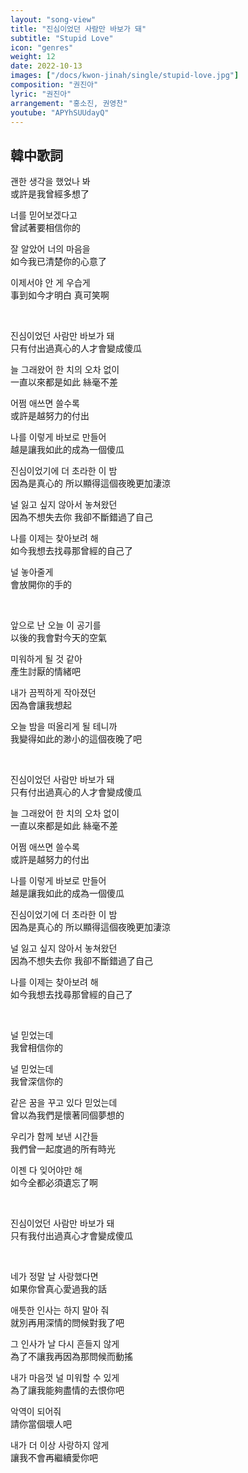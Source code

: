```yaml
---
layout: "song-view"
title: "진심이었던 사람만 바보가 돼"
subtitle: "Stupid Love"
icon: "genres"
weight: 12
date: 2022-10-13
images: ["/docs/kwon-jinah/single/stupid-love.jpg"]
composition: "권진아"
lyric: "권진아"
arrangement: "홍소진, 권영찬"
youtube: "APYhSUUdayQ"
---
```


## 韓中歌詞

괜한 생각을 했었나 봐  
或許是我曾經多想了  

너를 믿어보겠다고  
曾試著要相信你的  

잘 알았어 너의 마음을  
如今我已清楚你的心意了  

이제서야 안 게 우습게  
事到如今才明白 真可笑啊  

<br>

진심이었던 사람만 바보가 돼  
只有付出過真心的人才會變成傻瓜  

늘 그래왔어 한 치의 오차 없이  
一直以來都是如此 絲毫不差  

어쩜 애쓰면 쓸수록  
或許是越努力的付出  

나를 이렇게 바보로 만들어  
越是讓我如此的成為一個傻瓜  

진심이었기에 더 초라한 이 밤  
因為是真心的 所以顯得這個夜晚更加淒涼  

널 잃고 싶지 않아서 놓쳐왔던  
因為不想失去你 我卻不斷錯過了自己  

나를 이제는 찾아보려 해  
如今我想去找尋那曾經的自己了  

널 놓아줄게  
會放開你的手的  

<br>

앞으로 난 오늘 이 공기를  
以後的我會對今天的空氣  

미워하게 될 것 같아  
產生討厭的情緒吧  

내가 끔찍하게 작아졌던  
因為會讓我想起   

오늘 밤을 떠올리게 될 테니까  
我變得如此的渺小的這個夜晚了吧  

<br>

진심이었던 사람만 바보가 돼  
只有付出過真心的人才會變成傻瓜  

늘 그래왔어 한 치의 오차 없이  
一直以來都是如此 絲毫不差  

어쩜 애쓰면 쓸수록  
或許是越努力的付出  

나를 이렇게 바보로 만들어  
越是讓我如此的成為一個傻瓜  

진심이었기에 더 초라한 이 밤  
因為是真心的 所以顯得這個夜晚更加淒涼  

널 잃고 싶지 않아서 놓쳐왔던  
因為不想失去你 我卻不斷錯過了自己  

나를 이제는 찾아보려 해  
如今我想去找尋那曾經的自己了  

<br>

널 믿었는데  
我曾相信你的  

널 믿었는데  
我曾深信你的  

같은 꿈을 꾸고 있다 믿었는데  
曾以為我們是懷著同個夢想的  

우리가 함께 보낸 시간들  
我們曾一起度過的所有時光  

이젠 다 잊어야만 해  
如今全都必須遺忘了啊  

<br>

진심이었던 사람만 바보가 돼  
只有我付出過真心才會變成傻瓜  

<br>

네가 정말 날 사랑했다면  
如果你曾真心愛過我的話  

애틋한 인사는 하지 말아 줘  
就別再用深情的問候對我了吧  

그 인사가 날 다시 흔들지 않게  
為了不讓我再因為那問候而動搖  

내가 마음껏 널 미워할 수 있게  
為了讓我能夠盡情的去恨你吧  

악역이 되어줘  
請你當個壞人吧  

내가 더 이상 사랑하지 않게  
讓我不會再繼續愛你吧  
